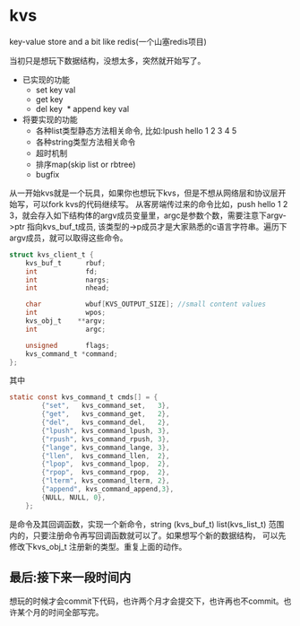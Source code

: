 # kvs
key-value store and a bit like redis(一个山塞redis项目)

当初只是想玩下数据结构，没想太多，突然就开始写了。

* 已实现的功能
  * set key val
  * get key
  * del key
  * append key val
  
* 将要实现的功能
  * 各种list类型静态方法相关命令, 比如:lpush hello 1 2 3 4 5
  * 各种string类型方法相关命令
  * 超时机制
  * 排序map(skip list or rbtree)
  * bugfix

从一开始kvs就是一个玩具，如果你也想玩下kvs，但是不想从网络层和协议层开始写，可以fork kvs的代码继续写。
从客房端传过来的命令比如，push hello 1 2 3，就会存入如下结构体的argv成员变量里，argc是参数个数，需要注意下argv->ptr
指向kvs_buf_t成员, 该类型的->p成员才是大家熟悉的c语言字符串。遍历下argv成员，就可以取得这些命令。
```c
struct kvs_client_t {
    kvs_buf_t      rbuf;
    int            fd;
    int            nargs;
    int            nhead;

    char           wbuf[KVS_OUTPUT_SIZE]; //small content values
    int            wpos;
    kvs_obj_t    **argv;
    int            argc;

    unsigned       flags;
    kvs_command_t *command;
};
```
其中
```c
static const kvs_command_t cmds[] = {
        {"set",   kvs_command_set,   3},
        {"get",   kvs_command_get,   2},
        {"del",   kvs_command_del,   2},
        {"lpush", kvs_command_lpush, 3},
        {"rpush", kvs_command_rpush, 3},
        {"lange", kvs_command_lange, 3},
        {"llen",  kvs_command_llen,  2},
        {"lpop",  kvs_command_lpop,  2},
        {"rpop",  kvs_command_rpop,  2},
        {"lterm", kvs_command_lterm, 2},
        {"append", kvs_command_append,3},
        {NULL, NULL, 0},
    };
```
是命令及其回调函数，实现一个新命令，string (kvs_buf_t) list(kvs_list_t) 范围内的，只要注册命令再写回调函数就可以了。如果想写个新的数据结构，
可以先修改下kvs_obj_t 注册新的类型。重复上面的动作。

## 最后:接下来一段时间内
想玩的时候才会commit下代码，也许两个月才会提交下，也许再也不commit。也许某个月的时间全部写完。
